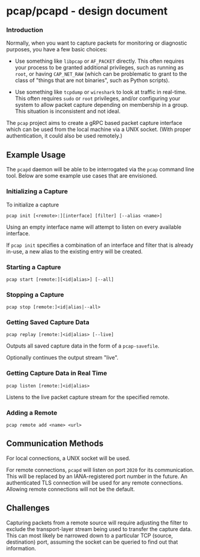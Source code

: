 # pcap/pcapd - design document

### Introduction

Normally, when you want to capture packets for monitoring or diagnostic purposes, you have a few basic choices:

* Use something like `libpcap` or `AF_PACKET` directly. This often requires your process to be granted additional privileges, such as running as `root`, or having `CAP_NET_RAW` (which can be problematic to grant to the class of "things that are not binaries", such as Python scripts).

* Use something like `tcpdump` or `wireshark` to look at traffic in real-time. This often requires `sudo` or `root` privileges, and/or configuring your system to allow packet capture depending on membership in a group. This situation is inconsistent and not ideal.

The `pcap` project aims to create a gRPC based packet capture interface which can be used from the local machine via a UNIX socket. (With proper authentication, it could also be used remotely.)

## Example Usage

The `pcapd` daemon will be able to be interrogated via the `pcap` command line tool. Below are some example use cases that are envisioned.

### Initializing a Capture

To initialize a capture

```
pcap init [<remote>:][interface] [filter] [--alias <name>]
```

Using an empty interface name will attempt to listen on every available interface.

If `pcap init` specifies a combination of an interface and filter that is already in-use, a new alias to the existing entry will be created.

### Starting a Capture

```
pcap start [remote:][<id|alias>] [--all]
```

### Stopping a Capture

```
pcap stop [remote:]<id|alias|--all>
```

### Getting Saved Capture Data

```
pcap replay [remote:]<id|alias> [--live]
```

Outputs all saved capture data in the form of a `pcap-savefile`.

Optionally continues the output stream "live".

### Getting Capture Data in Real Time

```
pcap listen [remote:]<id|alias>
```

Listens to the live packet capture stream for the specified remote.

### Adding a Remote

```
pcap remote add <name> <url>
```

## Communication Methods

For local connections, a UNIX socket will be used.

For remote connections, `pcapd` will listen on port `2020` for its communication. This will be replaced by an IANA-registered port number in the future. An authenticated TLS connection will be used for any remote connections. Allowing remote connections will not be the default.

## Challenges

Capturing packets from a remote source will require adjusting the filter to exclude the transport-layer stream being used to transfer the capture data. This can most likely be narrowed down to a particular TCP (source, destination) port, assuming the socket can be queried to find out that information.
